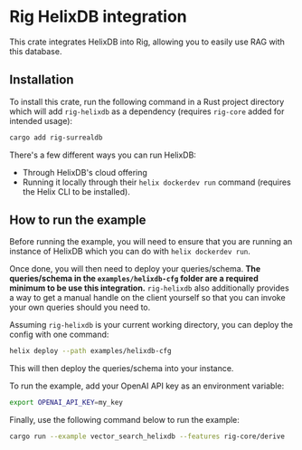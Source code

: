 # Rig HelixDB integration
This crate integrates HelixDB into Rig, allowing you to easily use RAG with this database.

## Installation
To install this crate, run the following command in a Rust project directory which will add `rig-helixdb` as a dependency (requires `rig-core` added for intended usage):
```bash
cargo add rig-surrealdb
```

There's a few different ways you can run HelixDB:
- Through HelixDB's cloud offering
- Running it locally through their `helix dockerdev run` command (requires the Helix CLI to be installed).

## How to run the example
Before running the example, you will need to ensure that you are running an instance of HelixDB which you can do with `helix dockerdev run`.

Once done, you will then need to deploy your queries/schema. **The queries/schema in the `examples/helixdb-cfg` folder are a required minimum to be use this integration.** `rig-helixdb` also additionally provides a way to get a manual handle on the client yourself so that you can invoke your own queries should you need to.

Assuming `rig-helixdb` is your current working directory, you can deploy the config with one command:
```bash
helix deploy --path examples/helixdb-cfg
```

This will then deploy the queries/schema into your instance.

To run the example, add your OpenAI API key as an environment variable:
```bash
export OPENAI_API_KEY=my_key
```

Finally, use the following command below to run the example:
```bash
cargo run --example vector_search_helixdb --features rig-core/derive
```
